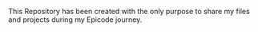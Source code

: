 This Repository has been created with the only purpose to share my files and projects during my Epicode journey.
